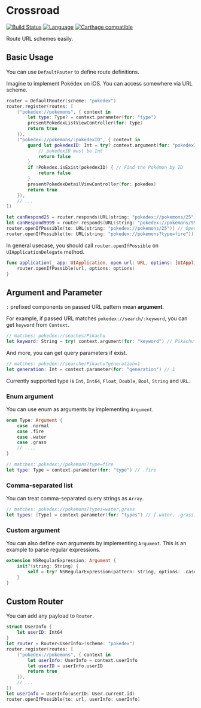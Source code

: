 # Crossroad

[![Build Status](https://travis-ci.org/giginet/Crossroad.svg?branch=master)](https://travis-ci.org/giginet/Crossroad)
[![Language](https://img.shields.io/badge/language-Swift%204.1-orange.svg)](https://swift.org)
[![Carthage compatible](https://img.shields.io/badge/Carthage-compatible-4BC51D.svg?style=flat)](https://github.com/Carthage/Carthage) 

Route URL schemes easily.

## Basic Usage

You can use `DefaultRouter` to define route definitions.

Imagine to implement Pokédex on iOS. You can access somewhere via URL scheme.

```swift
router = DefaultRouter(scheme: "pokedex")
router.register(routes: [
    ("pokedex://pokemons", { context in 
        let type: Type? = context.parameter(for: "type")
        presentPokedexListViewController(for: type)
        return true 
    }),
    ("pokedex://pokemons/:pokedexID", { context in 
        guard let pokedexID: Int = try? context.argument(for: "pokedexID") else {
            // pokedexID must be Int
            return false
        }
        if !Pokedex.isExist(pokedexID) { // Find the Pokémon by ID
            return false
        }
        presentPokedexDetailViewController(for: pokedex)
        return true 
    }),
    // ...
])

let canRespond25 = router.responds(URL(string: "pokedex://pokemons/25")!) // Pikachu(No. 25) is exist! so it returns true
let canRespond9999 = router.responds(URL(string: "pokedex://pokemons/9999")!) // No. 9999 is unknown. so it returns false
router.openIfPossible(to: URL(string: "pokedex://pokemons/25")) // Open Pikachu page
router.openIfPossible(to: URL(string: "pokedex://pokemons?type=fire")) // Open list of fire Pokémons page
```

In general usecase, you should call `router.openIfPossible` on `UIApplicationDelegate` method.

```swift
func application(_ app: UIApplication, open url: URL, options: [UIApplicationOpenURLOptionsKey: Any]) -> Bool {
    router.openIfPossible(url, options: options)
}
```

## Argument and Parameter

`:` prefixed components on passed URL pattern mean **argument**.

For example, if passed URL matches `pokedex://search/:keyword`, you can get `keyword` from `Context`.

```swift
// matches: pokedex://seaches/Pikachu
let keyword: String = try! context.argument(for: "keyword") // Pikachu
```

And more, you can get query parameters if exist.

```swift
// matches: pokedex://searche/Pikachu?generation=1
let generation: Int = context.parameter(for: "generation") // 1
```

Currently supported type is `Int`, `Int64`, `Float`, `Double`, `Bool`, `String` and `URL`.

### Enum argument

You can use enum as arguments by implementing `Argument`.

```swift
enum Type: Argument {
    case .normal
    case .fire
    case .water
    case .grass
    // ....
}

// matches: pokedex://pokemons?type=fire
let type: Type = context.parameter(for: "type") // .fire
```

### Comma-separated list

You can treat comma-separated query strings as `Array`.

```swift
// matches: pokedex://pokemons?types=water,grass
let types: [Type] = context.parameter(for: "types") // [.water, .grass]
```

### Custom argument

You can also define own arguments by implementing `Argument`.
This is an example to parse regular expressions.

```swift
extension NSRegularExpression: Argument {
    init?(string: String) {
        self = try? NSRegularExpression(pattern: string, options: .caseInsensitive)
    }
}
```

## Custom Router

You can add any payload to `Router`.

```swift
struct UserInfo {
    let userID: Int64
}
let router = Router<UserInfo>(scheme: "pokedex")
router.register(routes: [
    ("pokedex://pokemons", { context in 
        let userInfo: UserInfo = context.userInfo
        let userID = userInfo.userID
        return true 
    }),
    // ...
])
let userInfo = UserInfo(userID: User.current.id)
router.openIfPossible(to: url, userInfo: userInfo)
```
